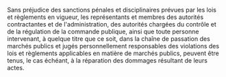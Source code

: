 Sans préjudice des sanctions pénales et disciplinaires prévues par les
lois et règlements en vigueur, les représentants et membres des
autorités contractantes et de l'administration, des autorités chargées
du contrôle et de la régulation de la commande publique, ainsi que toute
personne intervenant, à quelque titre que ce soit, dans la chaîne de
passation des marchés publics et jugés personnellement responsables des
violations des lois et règlements applicables en matière de marchés
publics, peuvent être tenus, le cas échéant, à la réparation des
dommages résultant de leurs actes.